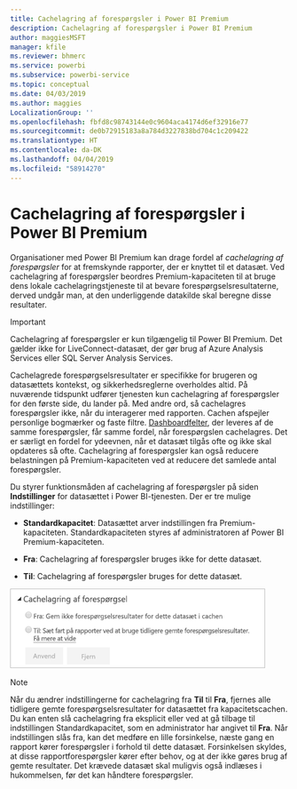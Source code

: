 ```yaml
---
title: Cachelagring af forespørgsler i Power BI Premium
description: Cachelagring af forespørgsler i Power BI Premium
author: maggiesMSFT
manager: kfile
ms.reviewer: bhmerc
ms.service: powerbi
ms.subservice: powerbi-service
ms.topic: conceptual
ms.date: 04/03/2019
ms.author: maggies
LocalizationGroup: ''
ms.openlocfilehash: fbfd8c98743144e0c9604aca4174d6ef32916e77
ms.sourcegitcommit: de0b72915183a8a784d3227838bd704c1c209422
ms.translationtype: HT
ms.contentlocale: da-DK
ms.lasthandoff: 04/04/2019
ms.locfileid: "58914270"
---
```

# <a name="query-caching-in-power-bi-premium"></a>Cachelagring af forespørgsler i Power BI Premium

Organisationer med Power BI Premium kan drage fordel af *cachelagring af forespørgsler* for at fremskynde rapporter, der er knyttet til et datasæt. Ved cachelagring af forespørgsler beordres Premium-kapaciteten til at bruge dens lokale cachelagringstjeneste til at bevare forespørgselsresultaterne, derved undgår man, at den underliggende datakilde skal beregne disse resultater.

> [!IMPORTANT]
> Cachelagring af forespørgsler er kun tilgængelig til Power BI Premium. Det gælder ikke for LiveConnect-datasæt, der gør brug af Azure Analysis Services eller SQL Server Analysis Services.

Cachelagrede forespørgselsresultater er specifikke for brugeren og datasættets kontekst, og sikkerhedsreglerne overholdes altid. På nuværende tidspunkt udfører tjenesten kun cachelagring af forespørgsler for den første side, du lander på. Med andre ord, så cachelagres forespørgsler ikke, når du interagerer med rapporten. Cachen afspejler personlige bogmærker og faste filtre. [Dashboardfelter](service-dashboard-tiles.md), der leveres af de samme forespørgsler, får samme fordel, når forespørgslen cachelagres. Det er særligt en fordel for ydeevnen, når et datasæt tilgås ofte og ikke skal opdateres så ofte. Cachelagring af forespørgsler kan også reducere belastningen på Premium-kapaciteten ved at reducere det samlede antal forespørgsler.

Du styrer funktionsmåden af cachelagring af forespørgsler på siden **Indstillinger** for datasættet i Power BI-tjenesten. Der er tre mulige indstillinger:

- **Standardkapacitet**: Datasættet arver indstillingen fra Premium-kapaciteten. Standardkapaciteten styres af administratoren af Power BI Premium-kapaciteten.

- **Fra**: Cachelagring af forespørgsler bruges ikke for dette datasæt.

- **Til**: Cachelagring af forespørgsler bruges for dette datasæt.

![Dialogboks for cachelagring af forespørgsler](media/power-bi-query-caching/power-bi-query-caching.png)

> [!NOTE]
> Når du ændrer indstillingerne for cachelagring fra **Til** til **Fra**, fjernes alle tidligere gemte forespørgselsresultater for datasættet fra kapacitetscachen. Du kan enten slå cachelagring fra eksplicit eller ved at gå tilbage til indstillingen Standardkapacitet, som en administrator har angivet til **Fra**. Når indstillingen slås fra, kan det medføre en lille forsinkelse, næste gang en rapport kører forespørgsler i forhold til dette datasæt. Forsinkelsen skyldes, at disse rapportforespørgsler kører efter behov, og at der ikke gøres brug af gemte resultater. Det krævede datasæt skal muligvis også indlæses i hukommelsen, før det kan håndtere forespørgsler.


